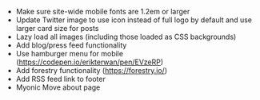 - Make sure site-wide mobile fonts are 1.2em or larger
- Update Twitter image to use icon instead of full logo by default and use larger card size for posts
- Lazy load all images (including those loaded as CSS backgrounds)
- Add blog/press feed functionality
- Use hamburger menu for mobile (https://codepen.io/erikterwan/pen/EVzeRP)
- Add forestry functionality (https://forestry.io/)
- Add RSS feed link to footer
- Myonic Move about page
